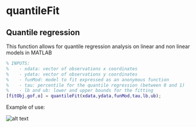 # quantileFit

## Quantile regression
This function allows for quantile regression analysis on linear and non linear models in MATLAB

```MATLAB
% INPUTS:
%    - xdata: vector of observations x coordinates
%    - ydata: vector of observations y coordinates
%    - funMod: model to fit expressed as an anonymous function
%    - tau: percentile for the quantile regression (between 0 and 1)
%    - lb and ub: lower and upper bounds for the fitting
[fitObj,gof,o] = quantileFit(xdata,ydata,funMod,tau,lb,ub);
```
Example of use:


![alt text](https://github.com/PabRD/quantileFit/tree/main/quantileFit_Example.png)
